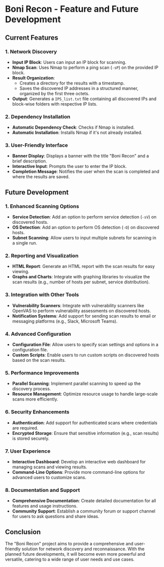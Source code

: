 # Boni Recon - Feature and Future Development

## Current Features

### 1. Network Discovery
- **Input IP Block**: Users can input an IP block for scanning.
- **Nmap Scan**: Uses Nmap to perform a ping scan (`-sP`) on the provided IP block.
- **Result Organization**: 
  - Creates a directory for the results with a timestamp.
  - Saves the discovered IP addresses in a structured manner, organized by the first three octets.
- **Output**: Generates a `IPS_list.txt` file containing all discovered IPs and block-wise folders with respective IP lists.

### 2. Dependency Installation
- **Automatic Dependency Check**: Checks if Nmap is installed.
- **Automatic Installation**: Installs Nmap if it's not already installed.

### 3. User-Friendly Interface
- **Banner Display**: Displays a banner with the title "Boni Recon" and a brief description.
- **Interactive Input**: Prompts the user to enter the IP block.
- **Completion Message**: Notifies the user when the scan is completed and where the results are saved.

## Future Development

### 1. Enhanced Scanning Options
- **Service Detection**: Add an option to perform service detection (`-sV`) on discovered hosts.
- **OS Detection**: Add an option to perform OS detection (`-O`) on discovered hosts.
- **Subnet Scanning**: Allow users to input multiple subnets for scanning in a single run.

### 2. Reporting and Visualization
- **HTML Report**: Generate an HTML report with the scan results for easy viewing.
- **Graphs and Charts**: Integrate with graphing libraries to visualize the scan results (e.g., number of hosts per subnet, service distribution).

### 3. Integration with Other Tools
- **Vulnerability Scanners**: Integrate with vulnerability scanners like OpenVAS to perform vulnerability assessments on discovered hosts.
- **Notification Systems**: Add support for sending scan results to email or messaging platforms (e.g., Slack, Microsoft Teams).

### 4. Advanced Configuration
- **Configuration File**: Allow users to specify scan settings and options in a configuration file.
- **Custom Scripts**: Enable users to run custom scripts on discovered hosts based on the scan results.

### 5. Performance Improvements
- **Parallel Scanning**: Implement parallel scanning to speed up the discovery process.
- **Resource Management**: Optimize resource usage to handle large-scale scans more efficiently.

### 6. Security Enhancements
- **Authentication**: Add support for authenticated scans where credentials are required.
- **Encrypted Storage**: Ensure that sensitive information (e.g., scan results) is stored securely.

### 7. User Experience
- **Interactive Dashboard**: Develop an interactive web dashboard for managing scans and viewing results.
- **Command-Line Options**: Provide more command-line options for advanced users to customize scans.

### 8. Documentation and Support
- **Comprehensive Documentation**: Create detailed documentation for all features and usage instructions.
- **Community Support**: Establish a community forum or support channel for users to ask questions and share ideas.

## Conclusion
The "Boni Recon" project aims to provide a comprehensive and user-friendly solution for network discovery and reconnaissance. With the planned future developments, it will become even more powerful and versatile, catering to a wide range of user needs and use cases.

